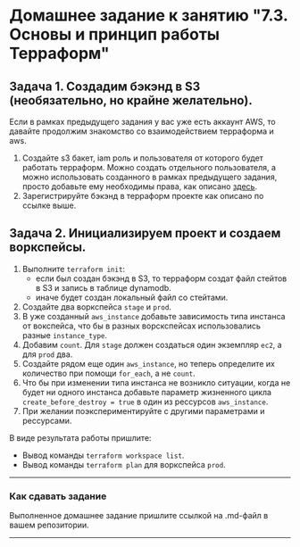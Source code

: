 # Домашнее задание к занятию "7.3. Основы и принцип работы Терраформ"

## Задача 1. Создадим бэкэнд в S3 (необязательно, но крайне желательно).

Если в рамках предыдущего задания у вас уже есть аккаунт AWS, то давайте продолжим знакомство со взаимодействием
терраформа и aws. 

1. Создайте s3 бакет, iam роль и пользователя от которого будет работать терраформ. Можно создать отдельного пользователя,
а можно использовать созданного в рамках предыдущего задания, просто добавьте ему необходимы права, как описано 
[здесь](https://www.terraform.io/docs/backends/types/s3.html).
1. Зарегистрируйте бэкэнд в терраформ проекте как описано по ссылке выше. 


## Задача 2. Инициализируем проект и создаем воркспейсы. 

1. Выполните `terraform init`:
    * если был создан бэкэнд в S3, то терраформ создат файл стейтов в S3 и запись в таблице 
dynamodb.
    * иначе будет создан локальный файл со стейтами.  
1. Создайте два воркспейса `stage` и `prod`.
1. В уже созданный `aws_instance` добавьте зависимость типа инстанса от вокспейса, что бы в разных ворскспейсах 
использовались разные `instance_type`.
1. Добавим `count`. Для `stage` должен создаться один экземпляр `ec2`, а для `prod` два. 
1. Создайте рядом еще один `aws_instance`, но теперь определите их количество при помощи `for_each`, а не `count`.
1. Что бы при изменении типа инстанса не возникло ситуации, когда не будет ни одного инстанса добавьте параметр
жизненного цикла `create_before_destroy = true` в один из рессурсов `aws_instance`.
1. При желании поэкспериментируйте с другими параметрами и рессурсами.

В виде результата работы пришлите:
* Вывод команды `terraform workspace list`.
* Вывод команды `terraform plan` для воркспейса `prod`.  

---

### Как сдавать задание

Выполненное домашнее задание пришлите ссылкой на .md-файл в вашем репозитории.

---
